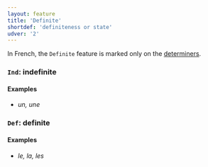 ```yaml
---
layout: feature
title: 'Definite'
shortdef: 'definiteness or state'
udver: '2'
---
```


In French, the `Definite` feature is marked only on the [determiners](en-pos/DET).

### <a name="Ind">`Ind`</a>: indefinite

#### Examples

* _un, une_

### <a name="Def">`Def`</a>: definite

#### Examples

* _le, la, les_


<!-- Interlanguage links updated Ne 5. května 2024, 18:19:52 CEST -->
